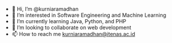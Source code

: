 - 👋 Hi, I’m @kurniaramadhan
- 👀 I’m interested in Software Engineering and Machine Learning
- 🌱 I’m currently learning Java, Python, and PHP
- 💞️ I’m looking to collaborate on web development
- 📫 How to reach me kurniaramadhan@itenas.ac.id

<!---
kurniaramadhan/kurniaramadhan is a ✨ special ✨ repository because its `README.md` (this file) appears on your GitHub profile.
You can click the Preview link to take a look at your changes.
--->
